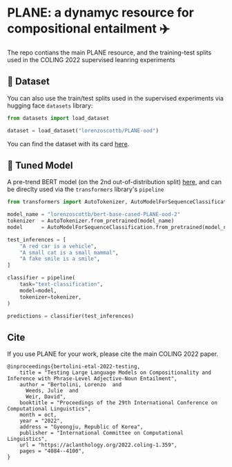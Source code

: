 # PLANE: a dynamyc resource for compositional entailment :airplane: 

The repo contians the main PLANE resource, and the training-test splits used in the COLING 2022 supervised leanring experiments

## 🤗 Dataset

You can also use the train/test splits used in the supervised experiments via hugging face `datasets` library:


```py
from datasets import load_dataset

dataset = load_dataset("lorenzoscottb/PLANE-ood")
```

You can find the dataset with its card [here](https://huggingface.co/datasets/lorenzoscottb/PLANE-ood).

## 🤗 Tuned Model

A pre-trend BERT model (on the 2nd out-of-distribution split) [here](https://huggingface.co/lorenzoscottb/bert-base-cased-PLANE-ood-2?text=A+fake+smile+is+a+smile), and can be direclty used via the `transformers` library's `pipeline`

```py
from transformers import AutoTokenizer, AutoModelForSequenceClassification, pipeline

model_name = "lorenzoscottb/bert-base-cased-PLANE-ood-2"
tokenizer  = AutoTokenizer.from_pretrained(model_name)
model      = AutoModelForSequenceClassification.from_pretrained(model_name)

test_inferences = [
    "A red car is a vehicle",
    "A small cat is a small mammal",
    "A fake smile is a smile",
]

classifier = pipeline(
    task="text-classification", 
    model=model, 
    tokenizer=tokenizer,
)

predictions = classifier(test_inferences)
```

## Cite

If you use PLANE for your work, please cite the main COLING 2022 paper.
```
@inproceedings{bertolini-etal-2022-testing,
    title = "Testing Large Language Models on Compositionality and Inference with Phrase-Level Adjective-Noun Entailment",
    author = "Bertolini, Lorenzo  and
      Weeds, Julie  and
      Weir, David",
    booktitle = "Proceedings of the 29th International Conference on Computational Linguistics",
    month = oct,
    year = "2022",
    address = "Gyeongju, Republic of Korea",
    publisher = "International Committee on Computational Linguistics",
    url = "https://aclanthology.org/2022.coling-1.359",
    pages = "4084--4100",
}

```
